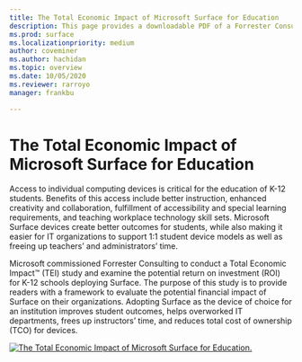 ```yaml
---
title: The Total Economic Impact of Microsoft Surface for Education
description: This page provides a downloadable PDF of a Forrester Consulting study on the potential return on investment (ROI) for K-12 schools deploying Surface.
ms.prod: surface
ms.localizationpriority: medium
author: coveminer
ms.author: hachidan
ms.topic: overview
ms.date: 10/05/2020
ms.reviewer: rarroyo
manager: frankbu

---
```

# The Total Economic Impact of Microsoft Surface for Education

Access to individual computing devices is critical for the education of K-12 students. Benefits of this access include better instruction, enhanced creativity and collaboration, fulfillment of accessibility and special learning requirements, and teaching workplace technology skill sets. Microsoft Surface devices create better outcomes for students, while also making it easier for IT organizations to support 1:1 student device models as well as freeing up teachers’ and administrators’ time.

Microsoft commissioned Forrester Consulting to conduct a Total Economic Impact&trade; (TEI) study and examine the potential return on investment (ROI) for K-12 schools deploying Surface. The purpose of this study is to provide readers with a framework to evaluate the potential financial impact of Surface on their organizations. Adopting Surface as the device of choice for an institution improves student outcomes, helps overworked IT departments, frees up instructors’ time, and reduces total cost of ownership (TCO) for devices.

[![The Total Economic Impact of Microsoft Surface for Education.](./images/download-report.png)](https://download.microsoft.com/download/5/b/f/5bf2bc45-3010-4a66-8ff3-56457d61a353/forrester-tei-microsoft-surface-for-education.pdf)
